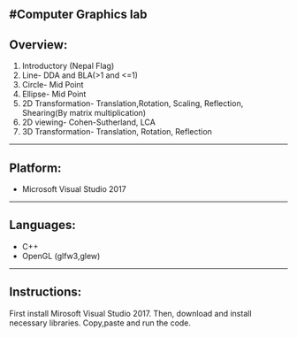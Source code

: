 #Computer Graphics lab
----
## Overview:

1. Introductory (Nepal Flag)  
2. Line- DDA and BLA(>1 and <=1)  
3. Circle- Mid Point  
4. Ellipse- Mid Point  
5. 2D Transformation- Translation,Rotation, Scaling, Reflection, Shearing(By matrix multiplication)
6. 2D viewing- Cohen-Sutherland, LCA
7. 3D Transformation- Translation, Rotation, Reflection
----
## Platform:

* Microsoft Visual Studio 2017
----
## Languages:

* C++
* OpenGL (glfw3,glew)
----
## Instructions:

First install Mirosoft Visual Studio 2017. Then, download and install necessary libraries. Copy,paste and run the code.
